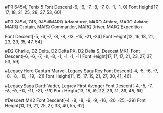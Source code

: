  #FR 645M, Fenix 5
 Font Descent[-6, -6, -7, -8, -7, 0, -1, -1, 0]
 Font Height[17, 17, 18, 21, 25, 28, 37, 53, 60]
 
 #FR 245M, 745, 945
 #MARQ Adventurer, MARQ Athlete, MARQ Aviator, MARQ Captain, MARQ Commander, MARQ Driver, MARQ Expedition
 
 Font Descent[-5, -6, -7, -8, -8, -13, -15, -21, -24]
 Font Height[12, 16, 18, 21, 23, 29, 35, 47, 54]
 
 #D2 Charlie, D2 Delta, D2 Delta PX, D2 Delta S, Descent MK1,
 Font Descent[-6, -6, -7, -8, -8, -1, -1, -1, -1]
 Font Height[17, 17, 17, 21, 23, 27, 37, 53, 59]
 
 #Legacy Hero Captain Marvel, Legacy Saga Rey
 Font Descent[-4, -5, -6, -7, -8, -8, -10, -19, -21]
 Font Height[11, 15, 17, 19, 21, 27, 30, 41, 46]

 #Legacy Saga Darth Vader, Legacy First Avenger
 Font Descent[-4, -5, -7, -8, -9, -10, -11, -21, -25]
 Font Height[13, 18, 19, 22, 25, 31, 35, 48, 55]
 
 #Descent MK2
 Font Descent[-4, -8, -8, -9, -9, -16, -20, -25, -29]
 Font Height[13, 19, 21, 25, 27, 33, 40, 55, 62]